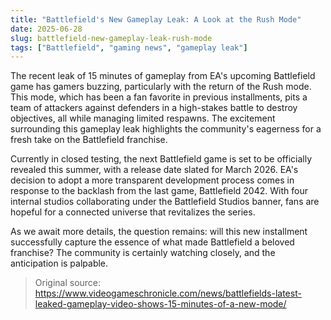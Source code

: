 ```yaml
---
title: "Battlefield's New Gameplay Leak: A Look at the Rush Mode"
date: 2025-06-28
slug: battlefield-new-gameplay-leak-rush-mode
tags: ["Battlefield", "gaming news", "gameplay leak"]
---
```


The recent leak of 15 minutes of gameplay from EA's upcoming Battlefield game has gamers buzzing, particularly with the return of the Rush mode. This mode, which has been a fan favorite in previous installments, pits a team of attackers against defenders in a high-stakes battle to destroy objectives, all while managing limited respawns. The excitement surrounding this gameplay leak highlights the community's eagerness for a fresh take on the Battlefield franchise.

Currently in closed testing, the next Battlefield game is set to be officially revealed this summer, with a release date slated for March 2026. EA's decision to adopt a more transparent development process comes in response to the backlash from the last game, Battlefield 2042. With four internal studios collaborating under the Battlefield Studios banner, fans are hopeful for a connected universe that revitalizes the series.

As we await more details, the question remains: will this new installment successfully capture the essence of what made Battlefield a beloved franchise? The community is certainly watching closely, and the anticipation is palpable.

> Original source: https://www.videogameschronicle.com/news/battlefields-latest-leaked-gameplay-video-shows-15-minutes-of-a-new-mode/